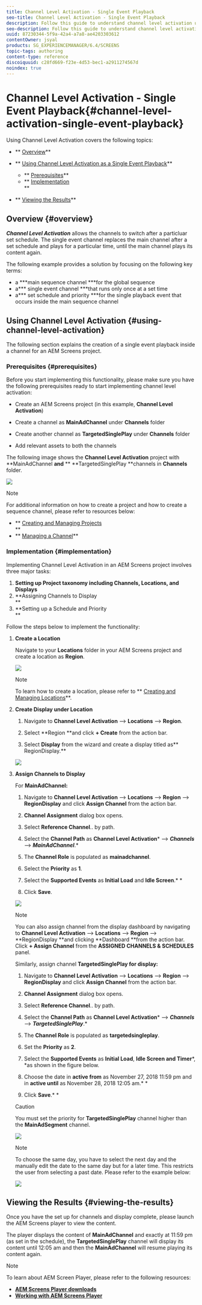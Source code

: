 ```yaml
---
title: Channel Level Activation - Single Event Playback
seo-title: Channel Level Activation - Single Event Playback
description: Follow this guide to understand channel level activation using single event playback.
seo-description: Follow this guide to understand channel level activation using single event playback.
uuid: 87230344-5f9a-42a4-a7a8-ae4203303612
contentOwner: jsyal
products: SG_EXPERIENCEMANAGER/6.4/SCREENS
topic-tags: authoring
content-type: reference
discoiquuid: c28fd669-f23e-4d53-bec1-a2911274567d
noindex: true
---
```


# Channel Level Activation - Single Event Playback{#channel-level-activation-single-event-playback}

Using Channel Level Activation covers the following topics:

* ** [Overview](/help/screens/channel-level-activation.md#overview)**
* ** [Using Channel Level Activation as a Single Event Playback](/help/screens/channel-level-activation.md#using-channel-level-activation)**

    * ** [Prerequisites](/help/screens/channel-level-activation.md#prerequisites)**
    * ** [Implementation](/help/screens/channel-level-activation.md#implementation)  
      **

* ** [Viewing the Results](/help/screens/channel-level-activation.md#viewing-the-results)**

## Overview {#overview}

***Channel Level Activation*** allows the channels to switch after a particluar set schedule. The single event channel replaces the main channel after a set schedule and plays for a particular time, until the main channel plays its content again.

The following example provides a solution by focusing on the following key terms:

* a ***main sequence channel ***for the global sequence
* a*** single event channel ***that runs only once at a set time 
* a*** set schedule and priority ***for the single playback event that occurs inside the main sequence channel

## Using Channel Level Activation {#using-channel-level-activation}

The following section explains the creation of a single event playback inside a channel for an AEM Screens project.

### Prerequisites {#prerequisites}

Before you start implementing this functionality, please make sure you have the following prerequisites ready to start implementing channel level activation:

* Create an AEM Screens project (in this example, **Channel Level Activation**)  

* Create a channel as **MainAdChannel** under **Channels** folder

* Create another channel as **TargetedSinglePlay** under **Channels** folder  

* Add relevant assets to both the channels

The following image shows the **Channel Level Activation** project with **MainAdChannel **and** ** **TargetedSinglePlay **channels in **Channels** folder.

![](assets/screen_shot_2018-11-27at104500am.png)

>[!NOTE]
>
>For additional information on how to create a project and how to create a sequence channel, please refer to resources below:
>
>* ** [Creating and Managing Projects](/help/screens/creating-a-screens-project.md)  
>  **
>* ** [Managing a Channel](/help/screens/managing-channels.md)**
>

### Implementation {#implementation}

Implementing Channel Level Activation in an AEM Screens project involves three major tasks:

1. **Setting up Project taxonomy including Channels, Locations, and Displays**
1. **Assigning Channels to Display  
   **
1. **Setting up a Schedule and Priority   
   **

Follow the steps below to implement the functionality:

1. **Create a Location**

   Navigate to your **Locations** folder in your AEM Screens project and create a location as **Region**.

   ![](assets/screen_shot_2018-11-27at112112am.png)

   >[!NOTE]
   >
   >To learn how to create a location, please refer to ** [Creating and Managing Locations](/help/screens/managing-locations.md)**.

1. **Create Display under Location**

    1. Navigate to **Channel Level Activation** --&gt; **Locations** --&gt; **Region**.  
    
    1. Select **Region **and click **+ Create** from the action bar.
    
    1. Select **Display** from the wizard and create a display titled as** RegionDisplay.**

   ![](assets/screen_shot_2018-11-27at112216am.png)

1. **Assign Channels to Display**

   For **MainAdChannel:**

    1. Navigate to **Channel Level Activation** --&gt; **Locations** --&gt; **Region** --&gt; **RegionDisplay** and click **Assign Channel** from the action bar.
    
    1. **Channel Assignment** dialog box opens.  
    
    1. Select **Reference Channel**.. by path.
    1. Select the **Channel Path** as **Channel Level Activation*** --&gt; ***Channels*** --&gt; ***MainAdChannel***.* 
    
    1. The **Channel Role** is populated as **mainadchannel**.
    
    1. Select the **Priority** as **1**.  
    
    1. Select the **Supported Events** as **Initial Load** and **Idle Screen**.* 
       *
    
    1. Click **Save**.

   ![](assets/screen_shot_2018-11-27at124626pm.png)

   >[!NOTE]
   >
   >You can also assign channel from the display dashboard by navigating to **Channel Level Activation** --&gt; **Locations** --&gt; **Region** --&gt; **RegionDisplay **and clicking **Dashboard **from the action bar. Click **+ Assign Channel** from the **ASSIGNED CHANNELS & SCHEDULES** panel.

   Similarly, assign channel **TargetedSinglePlay **for display**:**

    1. Navigate to **Channel Level Activation** --&gt; **Locations** --&gt; **Region** --&gt; **RegionDisplay** and click **Assign Channel** from the action bar.
    
    1. **Channel Assignment** dialog box opens.  
    
    1. Select **Reference Channel**.. by path.
    1. Select the **Channel Path** as **Channel Level Activation*** --&gt; ***Channels*** --&gt; ***TargetedSinglePlay***.* 
    
    1. The **Channel Role** is populated as **targetedsingleplay**.
    
    1. Set the **Priority** as **2**.  
    
    1. Select the **Supported Events** as **Initial Load**, **Idle Screen **and** Timer***, *as shown in the figure below.
    
    1. Choose the date in **active from** as November 27, 2018 11:59 pm and in **active until** as November 28, 2018 12:05 am.* 
       *
    
    1. Click **Save**.* 
       *

   >[!CAUTION]
   >
   >You must set the priority for **TargetedSinglePlay** channel higher than the **MainAdSegment** channel.

   ![](assets/screen_shot_2018-11-27at31206pm.png)

   >[!NOTE]
   >
   >To choose the same day, you have to select the next day and the manually edit the date to the same day but for a later time. This restricts the user from selecting a past date. Please refer to the example below:

   ![](assets/new1.gif)

## Viewing the Results {#viewing-the-results}

Once you have the set up for channels and display complete, please launch the AEM Screens player to view the content.

The player displays the content of **MainAdChannel** and exactly at 11:59 pm (as set in the schedule), the **TargetedSinglePlay** channel will display its content until 12:05 am and then the **MainAdChannel** will resume playing its content again.

>[!NOTE]
>
>To learn about AEM Screen Player, please refer to the following resources:
>
>* [**AEM Screens Player downloads**](https://download.macromedia.com/screens/)
>* [**Working with AEM Screens Player**](/help/sites/authoring/using/working-with-screens-player.md)
>

